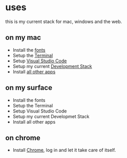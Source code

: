# uses

this is my current stack for mac, windows and the web.

## on my mac

- Install the [fonts](fonts.md)
- Setup the [Terminal](mac/terminal.md)
- Setup [Visual Studio Code](vscode.md)
- Setup my current [Development Stack](mac/dev.md)
- Install [all other apps](mac/other.md)

## on my surface

- Install the fonts
- Setup the Terminal
- Setup Visual Studio Code
- Setup my current Developmet Stack
- Install all other apps

## on chrome

- Install [Chrome](https://www.google.com/chrome/), log in and let it take care of itself.
